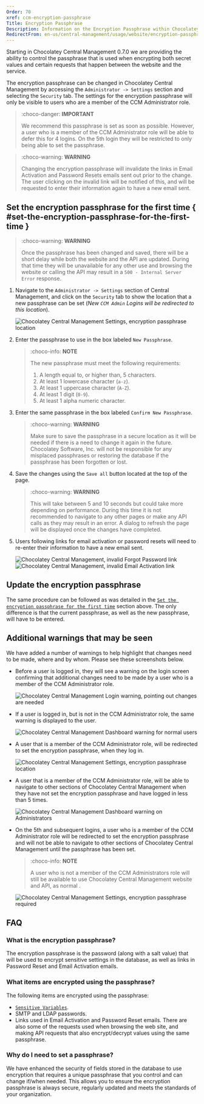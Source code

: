 ```yaml
---
Order: 70
xref: ccm-encryption-passphrase
Title: Encryption Passphrase
Description: Information on the Encryption Passphrase within Chocolatey Central Management.
RedirectFrom: en-us/central-management/usage/website/encryption-passphrase
---
```


Starting in Chocolatey Central Management 0.7.0 we are providing the ability to control the passphrase that is used when encrypting both secret values and certain requests that happen between the website and the service.

The encryption passphrase can be changed in Chocolatey Central Management by accessing the `Administrator -> Settings` section and selecting the `Security` tab. The settings for the encryption passphrase will only be visible to users who are a member of the CCM Administrator role.

> :choco-danger: **IMPORTANT**
>
> We recommend this passphrase is set as soon as possible. However, a user who is a member of the CCM Administrator role will be able to defer this for 4 logins. On the 5th login they will be restricted to only being able to set the passphrase.

> :choco-warning: **WARNING**
>
> Changing the encryption passphrase will invalidate the links in Email Activation and Password Resets emails sent out prior to the change. The user clicking on the invalid link will be notified of this, and will be requested to enter their information again to have a new email sent.

## Set the encryption passphrase for the first time { #set-the-encryption-passphrase-for-the-first-time }

> :choco-warning: **WARNING**
>
> Once the passphrase has been changed and saved, there will be a short delay while both the website and the API are updated. During that time they will be unavailable for any other use and browsing the website or calling the API may result in a `500 - Internal Server Error` response.

1. Navigate to the `Administrator -> Settings` section of Central Management, and click on the `Security` tab to show the location that a new passphrase can be set (_New `CCM Admin` Logins will be redirected to this location_).

   ![Chocolatey Central Management Settings, encryption passphrase location](/assets/images/ccm/encryption-passphrase/ccm-admin-encryption-location.png)

2. Enter the passphrase to use in the box labeled `New Passphrase`.

   > :choco-info: **NOTE**
   >
   > The new passphrase must meet the following requirements:
   >
   > 1. A length equal to, or higher than, 5 characters.
   > 2. At least 1 lowercase character (`a-z`).
   > 3. At least 1 uppercase character (`A-Z`).
   > 4. At least 1 digit (`0-9`).
   > 5. At least 1 alpha numeric character.
3. Enter the same passphrase in the box labeled `Confirm New Passphrase`.

   > :choco-warning: **WARNING**
   >
   > Make sure to save the passphrase in a secure location as it will be needed if there is a need to change it again in the future.
   > Chocolatey Software, Inc. will not be responsible for any misplaced passphrases or restoring the database if the passphrase has been forgotten or lost.
4. Save the changes using the `Save all` button located at the top of the page.

   > :choco-warning: **WARNING**
   >
   > This will take between 5 and 10 seconds but could take more depending on performance.
   > During this time it is not recommended to navigate to any other pages or make any API calls as they may result in an error.
   > A dialog to refresh the page will be displayed once the changes have completed.
5. Users following links for email activation or password resets will need to re-enter their information to have a new email sent.

   ![Chocolatey Central Management, invalid Forgot Password link ](/assets/images/ccm/encryption-passphrase/ccm-reset-password-link-invalid.png)
   ![Chocolatey Central Management, invalid Email Activation link](/assets/images/ccm/encryption-passphrase/ccm-email-activation-link-invalid.png)

## Update the encryption passphrase

The same procedure can be followed as was detailed in the [`Set the encryption passphrase for the first time`](#set-the-encryption-passphrase-for-the-first-time) section above.
The only difference is that the current passphrase, as well as the new passphrase, will have to be entered.

## Additional warnings that may be seen

We have added a number of warnings to help highlight that changes need to be made, where and by whom. Please see these screenshots below.

- Before a user is logged in, they will see a warning on the login screen confirming that additional changes need to be made by a user who is a member of the CCM Administrator role.

  ![Chocolatey Central Management Login warning, pointing out changes are needed](/assets/images/ccm/encryption-passphrase/ccm-login-warning.png)
- If a user is logged in, but is not in the CCM Administrator role, the same warning is displayed to the user.

  ![Chocolatey Central Management Dashboard warning for normal users](/assets/images/ccm/encryption-passphrase/ccm-normal-user-warning.png)
- A user that is a member of the CCM Administrator role, will be redirected to set the encryption passphrase, when they log in.

  ![Chocolatey Central Management Settings, encryption passphrase location](/assets/images/ccm/encryption-passphrase/ccm-admin-encryption-location.png)

- A user that is a member of the CCM Administrator role, will be able to navigate to other sections of Chocolatey Central Management when they have not set the encryption passphrase and have logged in less than 5 times.

  ![Chocolatey Central Management Dashboard warning on Administrators](/assets/images/ccm/encryption-passphrase/ccm-admin-user-warning.png)

- On the 5th and subsequent logins, a user who is a member of the CCM Administrator role will be redirected to set the encryption passphrase and will not be able to navigate to other sections of Chocolatey Central Management until the passphrase has been set.
  > :choco-info: **NOTE**
  >
  > A user who is not a member of the CCM Administrators role will still be available to use Chocolatey Central Management website and API, as normal .

  ![Chocolatey Central Management Settings, encryption passphrase required](/assets/images/ccm/encryption-passphrase/ccm-admin-encryption-required.png)

## FAQ

### What is the encryption passphrase?

The encryption passphrase is the password (along with a salt value) that will be used to encrypt sensitive settings in the database, as well as links in Password Reset and Email Activation emails.

### What items are encrypted using the passphrase?

The following items are encrypted using the passphrase:

- [`Sensitive Variables`](xref:ccm-administration-sensitive-variables).
- SMTP and LDAP passwords.
- Links used in Email Activation and Password Reset emails.
There are also some of the requests used when browsing the web site, and making API requests that also encrypt/decrypt values using the same passphrase.

### Why do I need to set a passphrase?

We have enhanced the security of fields stored in the database to use encryption that requires a unique passphrase that you control and can change if/when needed. This allows you to ensure the encryption passphrase is always secure, regularly updated and meets the standards of your organization.
